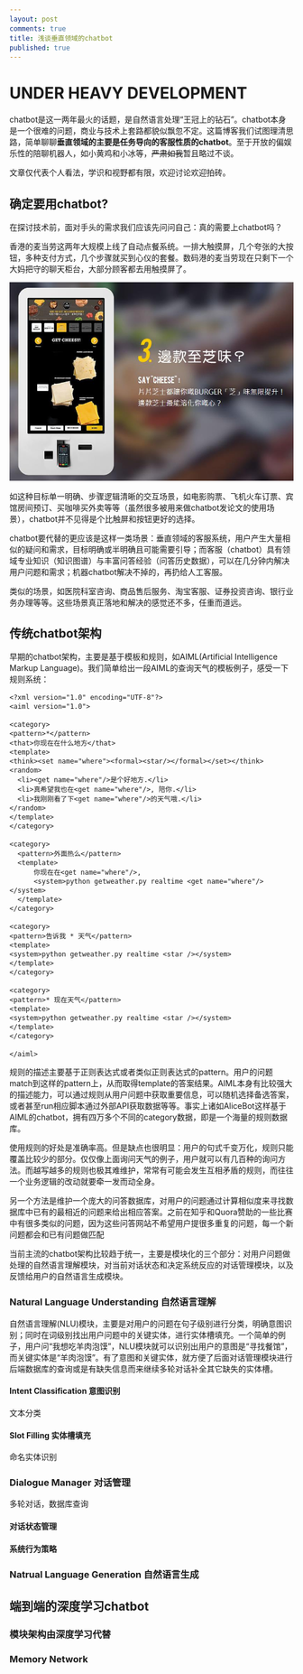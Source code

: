 ```yaml
---
layout: post
comments: true
title: 浅谈垂直领域的chatbot
published: true
---
```



# UNDER HEAVY DEVELOPMENT



chatbot是这一两年最火的话题，是自然语言处理“王冠上的钻石”。chatbot本身是一个很难的问题，商业与技术上套路都貌似飘忽不定。这篇博客我们试图理清思路，简单聊聊**垂直领域的主要是任务导向的客服性质的chatbot**。至于开放的偏娱乐性的陪聊机器人，如小黄鸡和小冰等，~~严肃如我~~暂且略过不谈。

文章仅代表个人看法，学识和视野都有限，欢迎讨论欢迎拍砖。


## 确定要用chatbot?

在探讨技术前，面对手头的需求我们应该先问问自己：真的需要上chatbot吗？

香港的麦当劳这两年大规模上线了自动点餐系统。一排大触摸屏，几个夸张的大按钮，多种支付方式，几个步骤就买到心仪的套餐。数码港的麦当劳现在只剩下一个大妈把守的聊天柜台，大部分顾客都去用触摸屏了。

![](/images/201709/2.jpg)

如这种目标单一明确、步骤逻辑清晰的交互场景，如电影购票、飞机火车订票、宾馆房间预订、买咖啡买外卖等等（虽然很多被用来做chatbot发论文的使用场景），chatbot并不见得是个比触屏和按钮更好的选择。

chatbot要代替的更应该是这样一类场景：垂直领域的客服系统，用户产生大量相似的疑问和需求，目标明确或半明确且可能需要引导；而客服（chatbot）具有领域专业知识（知识图谱）与丰富问答经验（问答历史数据），可以在几分钟内解决用户问题和需求；机器chatbot解决不掉的，再扔给人工客服。

类似的场景，如医院科室咨询、商品售后服务、淘宝客服、证券投资咨询、银行业务办理等等。这些场景真正落地和解决的感觉还不多，任重而道远。


## 传统chatbot架构

早期的chatbot架构，主要是基于模板和规则，如AIML(Artificial Intelligence Markup Language)。我们简单给出一段AIML的查询天气的模板例子，感受一下规则系统：

```
<?xml version="1.0" encoding="UTF-8"?>
<aiml version="1.0">

<category>
<pattern>*</pattern>
<that>你现在在什么地方</that>
<template>
<think><set name="where"><formal><star/></formal></set></think>
<random>
  <li><get name="where"/>是个好地方.</li>
  <li>真希望我也在<get name="where"/>, 陪你.</li>
  <li>我刚刚看了下<get name="where"/>的天气哦.</li>
</random>
</template>
</category>

<category>
  <pattern>外面热么</pattern>
  <template>
      你现在在<get name="where"/>,
      <system>python getweather.py realtime <get name="where"/></system>
  </template>
</category>

<category>
<pattern>告诉我 * 天气</pattern>
<template>
<system>python getweather.py realtime <star /></system>
</template>
</category>

<category>
<pattern>* 现在天气</pattern>
<template>
<system>python getweather.py realtime <star /></system>
</template>
</category>

</aiml>
```


规则的描述主要基于正则表达式或者类似正则表达式的pattern。用户的问题match到这样的pattern上，从而取得template的答案结果。AIML本身有比较强大的描述能力，可以通过规则从用户问题中获取重要信息，可以随机选择备选答案，或者甚至run相应脚本通过外部API获取数据等等。事实上诸如AliceBot这样基于AIML的chatbot，拥有四万多个不同的category数据，即是一个海量的规则数据库。

使用规则的好处是准确率高。但是缺点也很明显：用户的句式千变万化，规则只能覆盖比较少的部分。仅仅像上面询问天气的例子，用户就可以有几百种的询问方法。而越写越多的规则也极其难维护，常常有可能会发生互相矛盾的规则，而往往一个业务逻辑的改动就要牵一发而动全身。

另一个方法是维护一个庞大的问答数据库，对用户的问题通过计算相似度来寻找数据库中已有的最相近的问题来给出相应答案。之前在知乎和Quora赞助的一些比赛中有很多类似的问题，因为这些问答网站不希望用户提很多重复的问题，每一个新问题都会和已有问题做匹配

当前主流的chatbot架构比较趋于统一，主要是模块化的三个部分：对用户问题做处理的自然语言理解模块，对当前对话状态和决定系统反应的对话管理模块，以及反馈给用户的自然语言生成模块。


### Natural Language Understanding 自然语言理解

自然语言理解(NLU)模块，主要是对用户的问题在句子级别进行分类，明确意图识别；同时在词级别找出用户问题中的关键实体，进行实体槽填充。一个简单的例子，用户问“我想吃羊肉泡馍”，NLU模块就可以识别出用户的意图是“寻找餐馆”，而关键实体是“羊肉泡馍”。有了意图和关键实体，就方便了后面对话管理模块进行后端数据库的查询或是有缺失信息而来继续多轮对话补全其它缺失的实体槽。

#### Intent Classification 意图识别

文本分类

#### Slot Filling 实体槽填充

命名实体识别

### Dialogue Manager 对话管理

多轮对话，数据库查询

#### 对话状态管理

#### 系统行为策略


### Natrual Language Generation 自然语言生成


## 端到端的深度学习chatbot

### 模块架构由深度学习代替

### Memory Network

